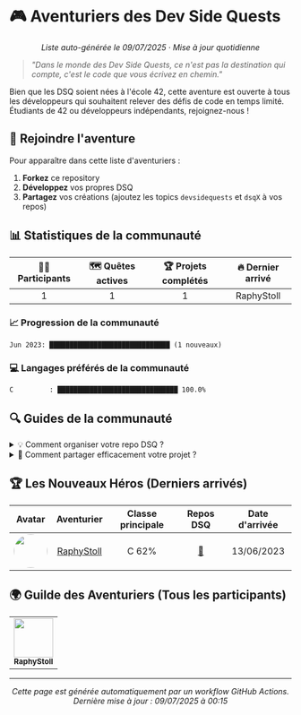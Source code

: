 # 🎮 Aventuriers des Dev Side Quests

<div align="center">
  
*Liste auto-générée le 09/07/2025 · Mise à jour quotidienne*

</div>

> _"Dans le monde des Dev Side Quests, ce n'est pas la destination qui compte, c'est le code que
> vous écrivez en chemin."_

Bien que les DSQ soient nées à l'école 42, cette aventure est ouverte à tous les développeurs qui
souhaitent relever des défis de code en temps limité. Étudiants de 42 ou développeurs indépendants,
rejoignez-nous !

## 🌟 Rejoindre l'aventure

Pour apparaître dans cette liste d'aventuriers :

1. **Forkez** ce repository
2. **Développez** vos propres DSQ
3. **Partagez** vos créations (ajoutez les topics `devsidequests` et `dsqX` à vos repos)

## 📊 Statistiques de la communauté

<div align="center">
  
| 🧙‍♂️ Participants | 🗺️ Quêtes actives | 🏆 Projets complétés | 🔥 Dernier arrivé |
|:----------------:|:---------------:|:--------------------:|:------------------:|
| 1 | 1 | 1 | RaphyStoll |
</div>

### 📈 Progression de la communauté

```
Jun 2023: ██████████████████████████████ (1 nouveaux)
```

### 💻 Langages préférés de la communauté

```
C         : ██████████████████████████████ 100.0%
```

## 🔍 Guides de la communauté

<details>
<summary>💡 Comment organiser votre repo DSQ ?</summary>

Nous recommandons la structure suivante :

```
votre-projet-dsq/
├── README.md       # Présentation de votre quête
├── DEVLOG.md       # Journal de développement
├── screenshots/    # Captures de votre projet
└── src/            # Votre code source
```

</details>

<details>
<summary>📣 Comment partager efficacement votre projet ?</summary>

1. Ajoutez des screenshots dans votre README
2. Documentez votre processus dans un DEVLOG
3. Expliquez vos choix techniques et les difficultés rencontrées
4. Ajoutez les topics GitHub appropriés : `devsidequests`, `dsq1`, etc.

</details>

## 🏆 Les Nouveaux Héros (Derniers arrivés)

|                                                     Avatar                                                      |                   Aventurier                    | Classe principale |                     Repos DSQ                     | Date d'arrivée |
| :-------------------------------------------------------------------------------------------------------------: | :---------------------------------------------: | :---------------: | :-----------------------------------------------: | :------------: |
| <img src="https://avatars.githubusercontent.com/u/136492536?v=4" width="60" height="60" style="border-radius:50%" /> | [RaphyStoll](https://github.com/RaphyStoll) | C 62% | [🔗](https://github.com/RaphyStoll/devSideQuests) | 13/06/2023 |

## 🌍 Guilde des Aventuriers (Tous les participants)

<div align="center">
<table>
  <tr>
    <td align="center">
      <a href="https://github.com/RaphyStoll">
        <img src="https://avatars.githubusercontent.com/u/136492536?v=4" width="70" /><br />
        <sub><b>RaphyStoll</b></sub>
      </a>
    </td>
  </tr>
</table>
</div>

---
<div align="center">

*Cette page est générée automatiquement par un workflow GitHub Actions.*  
*Dernière mise à jour : 09/07/2025 à 00:15*

</div>

